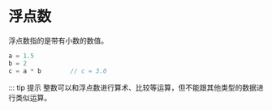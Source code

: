 # 浮点数

浮点数指的是带有小数的数值。

```ts
a = 1.5
b = 2
c = a * b        // c = 3.0
```

::: tip 提示
整数可以和浮点数进行算术、比较等运算，但不能跟其他类型的数据进行类似运算。
